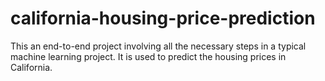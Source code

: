 # california-housing-price-prediction

This an end-to-end project involving all the necessary steps in a typical machine learning project. It is used
to predict the housing prices in California. 
